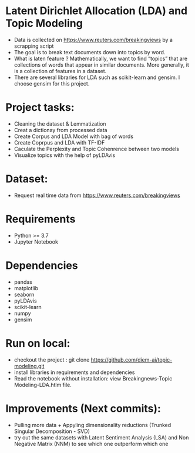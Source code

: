 # Latent Dirichlet Allocation (LDA) and Topic Modeling
- Data is collected on https://www.reuters.com/breakingviews by a scrapping script
- The goal is to break text documents down into topics by word. 
- What is laten feature ? Mathematically, we want to find “topics” that are collections of words that appear in similar documents. More generally, it is a collection of features in a dataset.
- There are several libraries for LDA such as scikit-learn and gensim. I choose gensim for this project.

# Project tasks:
- Cleaning the dataset & Lemmatization
- Creat a dictionay from processed data
- Create Corpus and LDA Model with bag of words
- Create Coprpus and LDA with TF-IDF
- Caculate the Perplexity and Topic Cohenrence between two models
- Visualize topics with the help of pyLDAvis
# Dataset:
- Request real time data from https://www.reuters.com/breakingviews

# Requirements
- Python >= 3.7
- Jupyter Notebook

# Dependencies
- pandas
- matplotlib
- seaborn
- pyLDAvis
- scikit-learn
- numpy
- gensim

# Run on local:
- checkout the project : git clone https://github.com/diem-ai/topic-modeling.git
- install libraries in requirements and dependencies
- Read the notebook without installation: view Breakingnews-Topic Modeling-LDA.htlm file.

# Improvements (Next commits):
- Pulling more data + Appyling dimensionality reductions (Trunked Singular Decomposition - SVD)
- try out the same datasets with Latent Sentiment Analysis (LSA) and Non Negative Matrix (NNM) to see which one outperform which one
